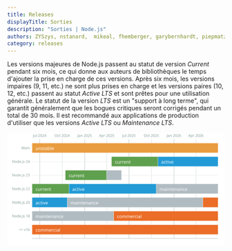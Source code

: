 ```yaml
---
title: Releases
displayTitle: Sorties
description: "Sorties | Node.js"
authors: ZYSzys, nstanard,  mikeal, fhemberger, garybernhardt, piepmatz, boneskull, bjb568, AugustinMauroy
category: releases
---
```


Les versions majeures de Node.js passent au statut de version _Current_ pendant six mois, ce qui donne aux auteurs de bibliothèques le temps d'ajouter la prise en charge de ces versions.
Après six mois, les versions impaires (9, 11, etc.) ne sont plus prises en charge et les versions paires (10, 12, etc.) passent au statut _Active LTS_ et sont prêtes pour une utilisation générale.
Le statut de la version _LTS_ est un "support à long terme", qui garantit généralement que les bogues critiques seront corrigés pendant un total de 30 mois.
Il est recommandé aux applications de production d'utiliser que les versions _Active LTS_ ou _Maintenance LTS_.

![Sorties](https://raw.githubusercontent.com/nodejs/Release/main/schedule.svg?sanitize=true)
